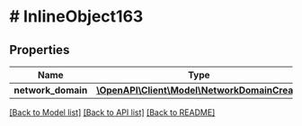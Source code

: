 # # InlineObject163

## Properties

Name | Type | Description | Notes
------------ | ------------- | ------------- | -------------
**network_domain** | [**\OpenAPI\Client\Model\NetworkDomainCreate**](NetworkDomainCreate.md) |  | [optional]

[[Back to Model list]](../../README.md#models) [[Back to API list]](../../README.md#endpoints) [[Back to README]](../../README.md)
